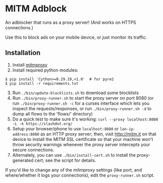 # MITM Adblock

An adblocker that runs as a proxy server! (And works on HTTPS connections.)

Use this to block ads on your mobile device, or just monitor its traffic.

## Installation

 1. Install [mitmproxy](http://mitmproxy.org/)
 2. Install required python modules:

```
$ pip install 'Cython>=0.29.19,<1.0'  # for pyre2
$ pip install -r requirements.txt
```

 3. Run `./bin/update-blocklists.sh` to download some blocklists
 4. Run `./bin/proxy-runner.sh` to start the proxy server on port 8080 (or run `./bin/proxy-runner.sh -c` for a curses interface which lets you inspect the requests/responses, or run `./bin/proxy-runner.sh -d` to dump all flows to the 'flows/' directory)
 5. Do a quick test to make sure it's working: `curl --proxy localhost:8080 -L -k https://slashdot.org/`
 6. Setup your browser/phone to use `localhost:8080` or `lan-ip-address:8080` as an HTTP proxy server; then, visit http://mitm.it on that device to install the MITM SSL certificate so that your machine won't throw security warnings whenever the proxy server intercepts your secure connections.
 7. Alternately, you can use `./bin/install-cert.sh` to install the proxy-generated cert; see the script for details.

If you'd like to change any of the mitmproxy settings (like port, and where/whether it logs your connections), edit the `proxy-runner.sh` script.

